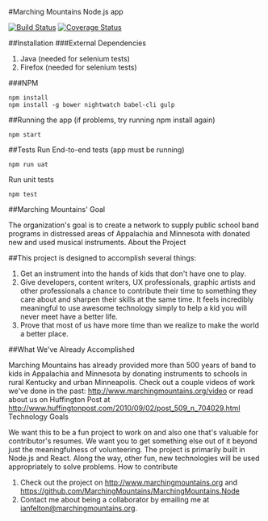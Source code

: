 #Marching Mountains Node.js app

[![Build Status](https://travis-ci.org/MarchingMountains/MarchingMountains.Node.svg?branch=master)](https://travis-ci.org/MarchingMountains/MarchingMountains.Node)
[![Coverage Status](https://coveralls.io/repos/github/MarchingMountains/MarchingMountains.Node/badge.svg?branch=master)](https://coveralls.io/github/MarchingMountains/MarchingMountains.Node?branch=master)

##Installation
###External Dependencies
1. Java (needed for selenium tests)
2. Firefox (needed for selenium tests)

###NPM 
```
npm install
npm install -g bower nightwatch babel-cli gulp
```

##Running the app
(if problems, try running npm install again)
```
npm start
```

##Tests
Run End-to-end tests (app must be running)
```
npm run uat
```

Run unit tests
```
npm test
```

##Marching Mountains' Goal

The organization's goal is to create a network to supply public school band programs in distressed areas of Appalachia and Minnesota with donated new and used musical instruments.
About the Project

##This project is designed to accomplish several things:

1. Get an instrument into the hands of kids that don't have one to play.
2. Give developers, content writers, UX professionals, graphic artists and other professionals a chance to contribute their time to something they care about and sharpen their skills at the same time. It feels incredibly meaningful to use awesome technology simply to help a kid you will never meet have a better life.
3. Prove that most of us have more time than we realize to make the world a better place.

##What We've Already Accomplished

Marching Mountains has already provided more than 500 years of band to kids in Appalachia and Minnesota by donating instruments to schools in rural Kentucky and urban Minneapolis. Check out a couple videos of work we've done in the past: http://www.marchingmountains.org/video or read about us on Huffington Post at http://www.huffingtonpost.com/2010/09/02/post_509_n_704029.html
Technology Goals

We want this to be a fun project to work on and also one that's valuable for contributor's resumes. We want you to get something else out of it beyond just the meaningfulness of volunteering. The project is primarily built in Node.js and React. Along the way, other fun, new technologies will be used appropriately to solve problems.
How to contribute

1. Check out the project on http://www.marchingmountains.org and https://github.com/MarchingMountains/MarchingMountains.Node
2. Contact me about being a collaborator by emailing me at ianfelton@marchingmountains.org.
